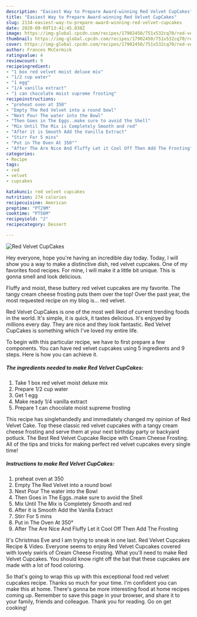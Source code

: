 ```yaml
---
description: "Easiest Way to Prepare Award-winning Red Velvet CupCakes"
title: "Easiest Way to Prepare Award-winning Red Velvet CupCakes"
slug: 2134-easiest-way-to-prepare-award-winning-red-velvet-cupcakes
date: 2020-09-09T13:41:45.038Z
image: https://img-global.cpcdn.com/recipes/17902450/751x532cq70/red-velvet-cupcakes-recipe-main-photo.jpg
thumbnail: https://img-global.cpcdn.com/recipes/17902450/751x532cq70/red-velvet-cupcakes-recipe-main-photo.jpg
cover: https://img-global.cpcdn.com/recipes/17902450/751x532cq70/red-velvet-cupcakes-recipe-main-photo.jpg
author: Frances McCormick
ratingvalue: 4
reviewcount: 9
recipeingredient:
- "1 box red velvet moist deluxe mix"
- "1/2 cup water"
- "1 egg"
- "1/4 vanilla extract"
- "1 can chocolate moist supreme frosting"
recipeinstructions:
- "preheat oven at 350"
- "Empty The Red Velvet into a round bowl"
- "Next Pour The water into the Bowl"
- "Then Goes in The Eggs..make sure to avoid the Shell"
- "Mix Until The Mix is Completely Smooth and red"
- "After it is Smooth Add the Vanilla Extract"
- "Stirr For 5 mins"
- "Put in The Oven At 350°"
- "After The Are Nice And Fluffy Let it Cool Off Then Add The Frosting"
categories:
- Recipe
tags:
- red
- velvet
- cupcakes

katakunci: red velvet cupcakes 
nutrition: 274 calories
recipecuisine: American
preptime: "PT29M"
cooktime: "PT56M"
recipeyield: "2"
recipecategory: Dessert

---
```



![Red Velvet CupCakes](https://img-global.cpcdn.com/recipes/17902450/751x532cq70/red-velvet-cupcakes-recipe-main-photo.jpg)

Hey everyone, hope you're having an incredible day today. Today, I will show you a way to make a distinctive dish, red velvet cupcakes. One of my favorites food recipes. For mine, I will make it a little bit unique. This is gonna smell and look delicious.

Fluffy and moist, these buttery red velvet cupcakes are my favorite. The tangy cream cheese frosting puts them over the top! Over the past year, the most requested recipe on my blog is… red velvet.

Red Velvet CupCakes is one of the most well liked of current trending foods in the world. It's simple, it is quick, it tastes delicious. It's enjoyed by millions every day. They are nice and they look fantastic. Red Velvet CupCakes is something which I've loved my entire life.


To begin with this particular recipe, we have to first prepare a few components. You can have red velvet cupcakes using 5 ingredients and 9 steps. Here is how you can achieve it.

<!--inarticleads1-->

##### The ingredients needed to make Red Velvet CupCakes:

1. Take 1 box red velvet moist deluxe mix
1. Prepare 1/2 cup water
1. Get 1 egg
1. Make ready 1/4 vanilla extract
1. Prepare 1 can chocolate moist supreme frosting


This recipe has singlehandedly and immediately changed my opinion of Red Velvet Cake. Top these classic red velvet cupcakes with a tangy cream cheese frosting and serve them at your next birthday party or backyard potluck. The Best Red Velvet Cupcake Recipe with Cream Cheese Frosting. All of the tips and tricks for making perfect red velvet cupcakes every single time! 

<!--inarticleads2-->

##### Instructions to make Red Velvet CupCakes:

1. preheat oven at 350
1. Empty The Red Velvet into a round bowl
1. Next Pour The water into the Bowl
1. Then Goes in The Eggs..make sure to avoid the Shell
1. Mix Until The Mix is Completely Smooth and red
1. After it is Smooth Add the Vanilla Extract
1. Stirr For 5 mins
1. Put in The Oven At 350°
1. After The Are Nice And Fluffy Let it Cool Off Then Add The Frosting


It&#39;s Christmas Eve and I am trying to sneak in one last. Red Velvet Cupcakes Recipe &amp; Video. Everyone seems to enjoy Red Velvet Cupcakes covered with lovely swirls of Cream Cheese Frosting. What you&#39;ll need to make Red Velvet Cupcakes. You should know right off the bat that these cupcakes are made with a lot of food coloring. 

So that's going to wrap this up with this exceptional food red velvet cupcakes recipe. Thanks so much for your time. I'm confident you can make this at home. There's gonna be more interesting food at home recipes coming up. Remember to save this page in your browser, and share it to your family, friends and colleague. Thank you for reading. Go on get cooking!
